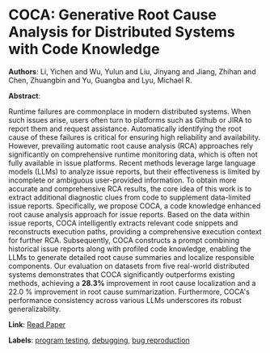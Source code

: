 # COCA: Generative Root Cause Analysis for Distributed Systems with Code Knowledge

**Authors**: Li, Yichen and Wu, Yulun and Liu, Jinyang and Jiang, Zhihan and Chen, Zhuangbin and Yu, Guangba and Lyu, Michael R.

**Abstract**:

Runtime failures are commonplace in modern distributed systems. When such issues arise, users often turn to platforms such as Github or JIRA to report them and request assistance. Automatically identifying the root cause of these failures is critical for ensuring high reliability and availability. However, prevailing automatic root cause analysis (RCA) approaches rely significantly on comprehensive runtime monitoring data, which is often not fully available in issue platforms. Recent methods leverage large language models (LLMs) to analyze issue reports, but their effectiveness is limited by incomplete or ambiguous user-provided information. To obtain more accurate and comprehensive RCA results, the core idea of this work is to extract additional diagnostic clues from code to supplement data-limited issue reports. Specifically, we propose COCA, a code knowledge enhanced root cause analysis approach for issue reports. Based on the data within issue reports, COCA intelligently extracts relevant code snippets and reconstructs execution paths, providing a comprehensive execution context for further RCA. Subsequently, COCA constructs a prompt combining historical issue reports along with profiled code knowledge, enabling the LLMs to generate detailed root cause summaries and localize responsible components. Our evaluation on datasets from five real-world distributed systems demonstrates that COCA significantly outperforms existing methods, achieving a $\mathbf{2 8. 3 \%}$ improvement in root cause localization and a 22.0 % improvement in root cause summarization. Furthermore, COCA's performance consistency across various LLMs underscores its robust generalizability.

**Link**: [Read Paper](https://doi.ieeecomputersociety.org/10.1109/ICSE55347.2025.00234)

**Labels**: [program testing](../../labels/program_testing.md), [debugging](../../labels/debugging.md), [bug reproduction](../../labels/bug_reproduction.md)
